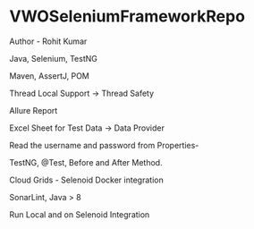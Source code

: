 # VWOSeleniumFrameworkRepo
Author - Rohit Kumar

Java, Selenium, TestNG

Maven, AssertJ, POM

Thread Local Support → Thread Safety

Allure Report

Excel Sheet for Test Data → Data Provider

Read the username and password from Properties-

TestNG, @Test, Before and After Method.

Cloud Grids - Selenoid Docker integration

SonarLint, Java > 8

Run Local and on Selenoid Integration
